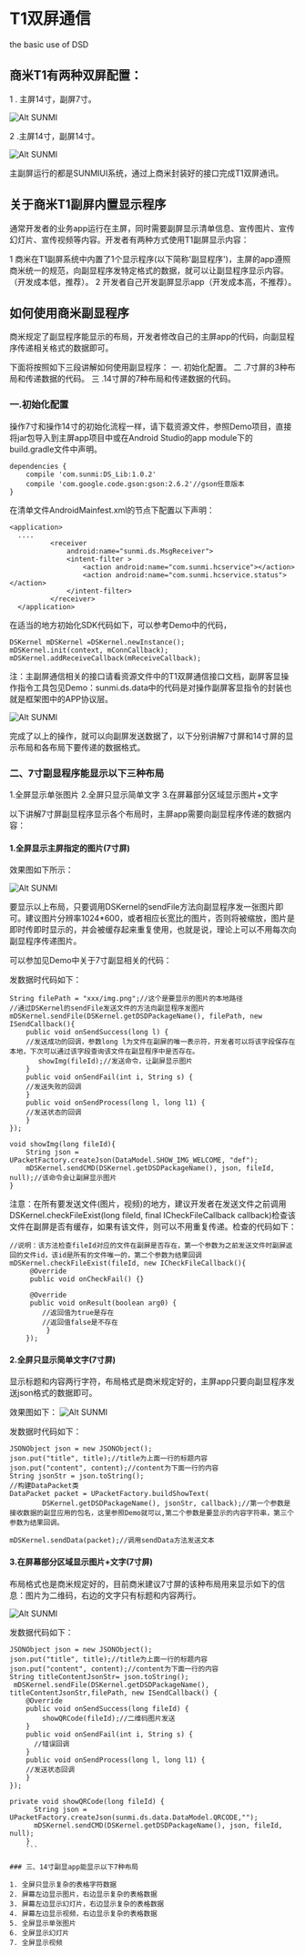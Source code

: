 # T1双屏通信
the basic use of DSD

## 商米T1有两种双屏配置：

1 . 主屏14寸，副屏7寸。


![Alt SUNMI](https://github.com/sunmideveloper/T1_Dual_Screen_Communication/blob/master/image/1.png) 


2 .主屏14寸，副屏14寸。

![Alt SUNMI](https://github.com/sunmideveloper/T1_Dual_Screen_Communication/blob/master/image/2.png) 


主副屏运行的都是SUNMIUI系统，通过上商米封装好的接口完成T1双屏通讯。

## 关于商米T1副屏内置显示程序

通常开发者的业务app运行在主屏，同时需要副屏显示清单信息、宣传图片、宣传幻灯片、宣传视频等内容。开发者有两种方式使用T1副屏显示内容：

1 商米在T1副屏系统中内置了1个显示程序(以下简称'副显程序')，主屏的app遵照商米统一的规范，向副显程序发特定格式的数据，就可以让副显程序显示内容。（开发成本低，推荐）。
2 开发者自己开发副屏显示app（开发成本高，不推荐）。
## 如何使用商米副显程序
商米规定了副显程序能显示的布局，开发者修改自己的主屏app的代码，向副显程序传递相关格式的数据即可。

下面将按照如下三段讲解如何使用副显程序：
一. 初始化配置。
二 .7寸屏的3种布局和传递数据的代码。
三 .14寸屏的7种布局和传递数据的代码。

### 一.初始化配置

操作7寸和操作14寸的初始化流程一样，请下载资源文件，参照Demo项目，直接将jar包导入到主屏app项目中或在Android Studio的app module下的build.gradle文件中声明。
```
dependencies {
    compile 'com.sunmi:DS_Lib:1.0.2'
    compile 'com.google.code.gson:gson:2.6.2'//gson任意版本
}
```
在清单文件AndroidMainfest.xml的<application>节点下配置以下声明：
```
<application>
  ....
          <receiver
              android:name="sunmi.ds.MsgReceiver">
              <intent-filter >
                  <action android:name="com.sunmi.hcservice"></action>
                  <action android:name="com.sunmi.hcservice.status"></action>
              </intent-filter>
          </receiver>
  </application>
  ```
  
  
在适当的地方初始化SDK代码如下，可以参考Demo中的代码，
``` 
DSKernel mDSKernel =DSKernel.newInstance();
mDSKernel.init(context, mConnCallback);
mDSKernel.addReceiveCallback(mReceiveCallback); 
```

注：主副屏通信相关的接口请看资源文件中的T1双屏通信接口文档，副屏客显操作指令工具包见Demo：sunmi.ds.data中的代码是对操作副屏客显指令的封装也就是框架图中的APP协议层。

![Alt SUNMI](https://github.com/sunmideveloper/T1_Dual_Screen_Communication/blob/master/image/3.jpg) 

完成了以上的操作，就可以向副屏发送数据了，以下分别讲解7寸屏和14寸屏的显示布局和各布局下要传递的数据格式。

### 二、7寸副显程序能显示以下三种布局
1.全屏显示单张图片
2.全屏只显示简单文字
3.在屏幕部分区域显示图片+文字

以下讲解7寸屏副显程序显示各个布局时，主屏app需要向副显程序传递的数据内容：

#### 1.全屏显示主屏指定的图片(7寸屏)
效果图如下所示：

![Alt SUNMI](https://github.com/sunmideveloper/T1_Dual_Screen_Communication/blob/master/image/4.jpg) 

要显示以上布局，只要调用DSKernel的sendFile方法向副显程序发一张图片即可。建议图片分辨率1024*600，或者相应长宽比的图片，否则将被缩放，图片是即时传即时显示的，并会被缓存起来重复使用，也就是说，理论上可以不用每次向副显程序传递图片。

可以参加见Demo中关于7寸副显相关的代码：

发数据时代码如下：
```
String filePath = "xxx/img.png";//这个是要显示的图片的本地路径
//通过DSKernel的sendFile发送文件的方法向副显程序发图片
mDSKernel.sendFile(DSKernel.getDSDPackageName(), filePath, new ISendCallback(){
    public void onSendSuccess(long l) {
    //发送成功的回调，参数long l为文件在副屏的唯一表示符，开发者可以将该字段保存在本地，下次可以通过该字段查询该文件在副显程序中是否存在。
       showImg(fileId);//发送命令，让副屏显示图片
    }
    public void onSendFail(int i, String s) {
    //发送失败的回调
    }
    public void onSendProcess(long l, long l1) {
    //发送状态的回调
    }
});

void showImg(long fileId){
    String json = UPacketFactory.createJson(DataModel.SHOW_IMG_WELCOME, "def");
    mDSKernel.sendCMD(DSKernel.getDSDPackageName(), json, fileId, null);//该命令会让副屏显示图片
}
```
注意：在所有要发送文件(图片，视频)的地方，建议开发者在发送文件之前调用DSKernel.checkFileExist(long fileId, final ICheckFileCallback callback)检查该文件在副屏是否有缓存，如果有该文件，则可以不用重复传递。检查的代码如下：

```
//说明：该方法检查fileId对应的文件在副屏是否存在，第一个参数为之前发送文件时副屏返回的文件id，该id是所有的文件唯一的，第二个参数为结果回调
mDSKernel.checkFileExist(fileId, new ICheckFileCallback(){
     @Override
     public void onCheckFail() {}
     
     @Override
     public void onResult(boolean arg0) {
        //返回值为true是存在
        //返回值false是不存在  
         }                                    
    });
```
#### 2.全屏只显示简单文字(7寸屏)

显示标题和内容两行字符，布局格式是商米规定好的，主屏app只要向副显程序发送json格式的数据即可。

效果图如下：
![Alt SUNMI](https://github.com/sunmideveloper/T1_Dual_Screen_Communication/blob/master/image/5.jpg) 

发数据时代码如下：
```
JSONObject json = new JSONObject();
json.put("title", title);//title为上面一行的标题内容
json.put("content", content);//content为下面一行的内容
String jsonStr = json.toString();
//构建DataPacket类
DataPacket packet = UPacketFactory.buildShowText(
        DSKernel.getDSDPackageName(), jsonStr, callback);//第一个参数是接收数据的副显应用的包名，这里参照Demo就可以,第二个参数是要显示的内容字符串，第三个参数为结果回调。

mDSKernel.sendData(packet);//调用sendData方法发送文本
```

#### 3.在屏幕部分区域显示图片+文字(7寸屏)

布局格式也是商米规定好的，目前商米建议7寸屏的该种布局用来显示如下的信息：图片为二维码，右边的文字只有标题和内容两行。

![Alt SUNMI](https://github.com/sunmideveloper/T1_Dual_Screen_Communication/blob/master/image/7.jpg) 

发数据代码如下：

```
JSONObject json = new JSONObject();
json.put("title", title);//title为上面一行的标题内容
json.put("content", content);//content为下面一行的内容
String titleContentJsonStr= json.toString();
 mDSKernel.sendFile(DSKernel.getDSDPackageName(), titleContentJsonStr,filePath, new ISendCallback() {
    @Override
    public void onSendSuccess(long fileId) {
        showQRCode(fileId);//二维码图片发送
    }
    public void onSendFail(int i, String s) {
      //错误回调
    }
    public void onSendProcess(long l, long l1) {
    //发送状态回调
    }
});

private void showQRCode(long fileId) {
      String json = UPacketFactory.createJson(sunmi.ds.data.DataModel.QRCODE,"");
      mDSKernel.sendCMD(DSKernel.getDSDPackageName(), json, fileId, null);
    }
    ```
    
### 三、14寸副显app能显示以下7种布局

1. 全屏只显示复杂的表格字符数据
2. 屏幕左边显示图片，右边显示复杂的表格数据
3. 屏幕左边显示幻灯片，右边显示复杂的表格数据
4. 屏幕左边显示视频，右边显示复杂的表格数据
5. 全屏显示单张图片
6. 全屏显示幻灯片
7. 全屏显示视频
